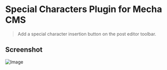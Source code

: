 Special Characters Plugin for Mecha CMS
=======================================

> Add a special character insertion button on the post editor toolbar.

Screenshot
----------

![Image](https://cloud.githubusercontent.com/assets/1669261/5887441/41ad6b36-a403-11e4-91ae-4aedf023bb19.png)